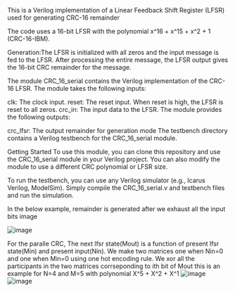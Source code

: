 This is a Verilog implementation of a Linear Feedback Shift Register (LFSR) used for generating CRC-16 remainder

The code uses a 16-bit LFSR with the polynomial x^16 + x^15 + x^2 + 1 (CRC-16-IBM).

Generation:The LFSR is initialized with all zeros and the input message is fed to the LFSR. After processing the entire message, the LFSR output gives the 16-bit CRC remainder for the message.

The module CRC_16_serial contains the Verilog implementation of the CRC-16 LFSR. The module takes the following inputs:

clk: The clock input. reset: The reset input. When reset is high, the LFSR is reset to all zeros. crc_in: The input data to the LFSR. The module provides the following outputs:

crc_lfsr: The output remainder for generation mode The testbench directory contains a Verilog testbench for the CRC_16_serial module.

Getting Started To use this module, you can clone this repository and use the CRC_16_serial module in your Verilog project. You can also modify the module to use a different CRC polynomial or LFSR size.

To run the testbench, you can use any Verilog simulator (e.g., Icarus Verilog, ModelSim). Simply compile the CRC_16_serial.v and testbench files and run the simulation.

In the below example, remainder is generated after we exhaust all the input bits image

![image](https://user-images.githubusercontent.com/64193247/230792420-66ac6fa2-7d72-4b0d-b898-31097a4d1226.png)

For the paralle CRC, The next lfsr state(Mout) is a function of present lfsr state(Min) and present input(Nin). 
We make two matrices one when Nin=0 and one when Min=0 using one hot encoding rule.
We xor all the participants in the two matrices corrseponding to ith bit of Mout
this is an example for N=4 and M=5 with polynomial X^5 + X^2 + X^1
![image](https://user-images.githubusercontent.com/64193247/230852314-64078e2c-8f9c-4ca4-add7-8364293a4df6.png)
![image](https://user-images.githubusercontent.com/64193247/230854051-f3704643-aeb5-409e-9f6f-dd1ef0328dbf.png)

